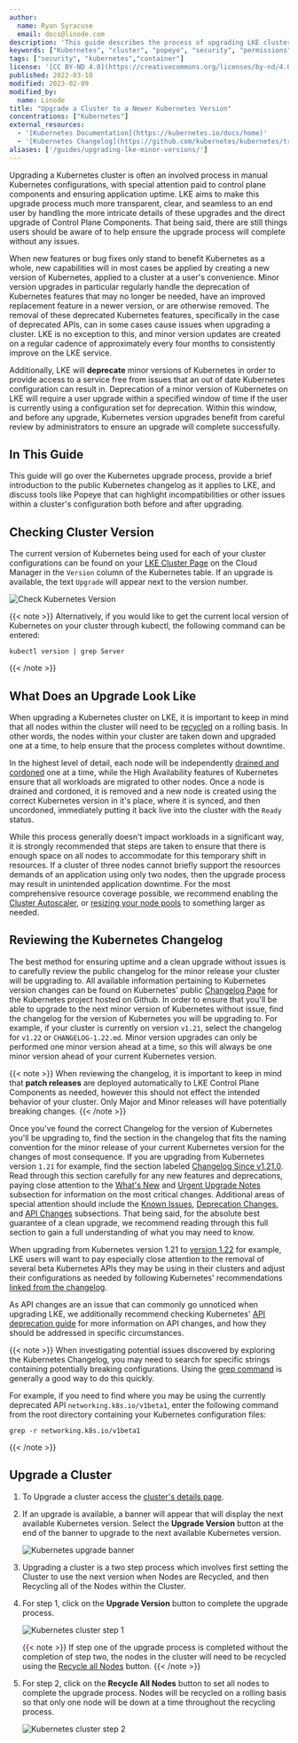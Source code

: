 ```yaml
---
author:
  name: Ryan Syracuse
  email: docs@linode.com
description: 'This guide describes the process of upgrading LKE cluster versions to prevent any potential downtime due to an outdated configuration'
keywords: ["Kubernetes", "cluster", "popeye", "security", "permissions"]
tags: ["security", "kubernetes","container"]
license: '[CC BY-ND 4.0](https://creativecommons.org/licenses/by-nd/4.0)'
published: 2022-03-10
modified: 2023-02-09
modified_by:
  name: Linode
title: "Upgrade a Cluster to a Newer Kubernetes Version"
concentrations: ["Kubernetes"]
external_resources:
  - '[Kubernetes Documentation](https://kubernetes.io/docs/home)'
  - '[Kubernetes Changelog](https://github.com/kubernetes/kubernetes/tree/master/CHANGELOG)'
aliases: ['/guides/upgrading-lke-minor-versions/']
---
```


Upgrading a Kubernetes cluster is often an involved process in manual Kubernetes configurations, with special attention paid to control plane components and ensuring application uptime. LKE aims to make this upgrade process much more transparent, clear, and seamless to an end user by handling the more intricate details of these upgrades and the direct upgrade of Control Plane Components. That being said, there are still things users should be aware of to help ensure the upgrade process will complete without any issues.

When new features or bug fixes only stand to benefit Kubernetes as a whole, new capabilities will in most cases be applied by creating a new version of Kubernetes, applied to a cluster at a user's convenience. Minor version upgrades in particular regularly handle the deprecation of Kubernetes features that may no longer be needed, have an improved replacement feature in a newer version, or are otherwise removed. The removal of these deprecated Kubernetes features, specifically in the case of deprecated APIs, can in some cases cause issues when upgrading a cluster. LKE is no exception to this, and minor version updates are created on a regular cadence of approximately every four months to consistently improve on the LKE service.

Additionally, LKE will **deprecate** minor versions of Kubernetes in order to provide access to a service free from issues that an out of date Kubernetes configuration can result in. Deprecation of a minor version of Kubernetes on LKE will require a user upgrade within a specified window of time if the user is currently using a configuration set for deprecation. Within this window, and before any upgrade, Kubernetes version upgrades benefit from careful review by administrators to ensure an upgrade will complete successfully.

## In This Guide

This guide will go over the Kubernetes upgrade process, provide a brief introduction to the public Kubernetes changelog as it applies to LKE, and discuss tools like Popeye that can highlight incompatibilities or other issues within a cluster's configuration both before and after upgrading.

## Checking Cluster Version

The current version of Kubernetes being used for each of your cluster configurations can be found on your [LKE Cluster Page](https://cloud.linode.com/kubernetes/clusters) on the Cloud Manager in the `Version` column of the Kubernetes table. If an upgrade is available, the text `Upgrade` will appear next to the version number.

![Check Kubernetes Version](check-kubernetes-version.png)

{{< note >}}
Alternatively, if you would like to get the current local version of Kubernetes on your cluster through kubectl, the following command can be entered:

```command
kubectl version | grep Server
```
{{< /note >}}

## What Does an Upgrade Look Like

When upgrading a Kubernetes cluster on LKE, it is important to keep in mind that all nodes within the cluster will need to be [recycled](/docs/products/compute/kubernetes/guides/upgrade-kubernetes-version/
) on a rolling basis. In other words, the nodes within your cluster are taken down and upgraded one at a time, to help ensure that the process completes without downtime.

In the highest level of detail, each node will be independently [drained and cordoned](https://kubernetes.io/docs/tasks/administer-cluster/safely-drain-node/) one at a time, while the High Availability features of Kubernetes ensure that all workloads are migrated to other nodes. Once a node is drained and cordoned, it is removed and a new node is created using the correct Kubernetes version in it's place, where it is synced, and then uncordoned, immediately putting it back live into the cluster with the `Ready` status.

While this process generally doesn't impact workloads in a significant way, it is strongly recommended that steps are taken to ensure that there is enough space on all nodes to accommodate for this temporary shift in resources. If a cluster of three nodes cannot briefly support the resources demands of an application using only two nodes, then the upgrade process may result in unintended application downtime. For the most comprehensive resource coverage possible, we recommend enabling the [Cluster Autoscaler](/docs/products/compute/kubernetes/guides/enable-cluster-autoscaling/), or [resizing your node pools](/docs/products/compute/kubernetes/guides/edit-remove-node-pools/) to something larger as needed.

## Reviewing the Kubernetes Changelog

The best method for ensuring uptime and a clean upgrade without issues is to carefully review the public changelog for the minor release your cluster will be upgrading to. All available information pertaining to Kubernetes version changes can be found on Kubernetes' public [Changelog Page](https://github.com/kubernetes/kubernetes/tree/master/CHANGELOG) for the Kubernetes project hosted on Github. In order to ensure that you'll be able to upgrade to the next minor version of Kubernetes without issue, find the changelog for the version of Kubernetes you will be upgrading to. For example, if your cluster is currently on version `v1.21`, select the changelog for `v1.22` or `CHANGELOG-1.22.md`. Minor version upgrades can only be performed one minor version ahead at a time, so this will always be one minor version ahead of your current Kubernetes version.

{{< note >}}
When reviewing the changelog, it is important to keep in mind that **patch releases** are deployed automatically to LKE Control Plane Components as needed, however this should not effect the intended behavior of your cluster. Only Major and Minor releases will have potentially breaking changes.
{{< /note >}}

Once you've found the correct Changelog for the version of Kubernetes you'll be upgrading to, find the section in the changelog that fits the naming convention for the minor release of your current Kubernetes version for the changes of most consequence. If you are upgrading from Kubernetes version `1.21` for example, find the section labeled [Changelog Since v1.21.0](https://github.com/kubernetes/kubernetes/blob/master/CHANGELOG/CHANGELOG-1.20.md#changelog-since-v1190). Read through this section carefully for any new features and deprecations, paying close attention to the [What's New](https://github.com/kubernetes/kubernetes/blob/master/CHANGELOG/CHANGELOG-1.22.md#whats-new-major-themes) and [Urgent Upgrade Notes](https://github.com/kubernetes/kubernetes/blob/master/CHANGELOG/CHANGELOG-1.22.md#urgent-upgrade-notes) subsection for information on the most critical changes. Additional areas of special attention should include the [Known Issues](https://github.com/kubernetes/kubernetes/blob/master/CHANGELOG/CHANGELOG-1.22.md#known-issues), [Deprecation Changes](https://github.com/kubernetes/kubernetes/blob/master/CHANGELOG/CHANGELOG-1.22.md#deprecation), and [API Changes](https://github.com/kubernetes/kubernetes/blob/master/CHANGELOG/CHANGELOG-1.22.md#api-change-1) subsections. That being said, for the absolute best guarantee of a clean upgrade, we recommend reading through this full section to gain a full understanding of what you may need to know.

When upgrading from Kubernetes version 1.21 to [version 1.22](https://github.com/kubernetes/kubernetes/blob/master/CHANGELOG/CHANGELOG-1.22.md#whats-new-major-themes) for example, LKE users will want to pay especially close attention to the removal of several beta Kubernetes APIs they may be using in their clusters and adjust their configurations as needed by following Kubernetes' recommendations [linked from the changelog](https://kubernetes.io/docs/reference/using-api/deprecation-guide/#v1-22).

As API changes are an issue that can commonly go unnoticed when upgrading LKE, we additionally recommend checking Kubernetes' [API deprecation guide](https://kubernetes.io/docs/reference/using-api/deprecation-guide/#v1-22) for more information on API changes, and how they should be addressed in specific circumstances.

{{< note >}}
When investigating potential issues discovered by exploring the Kubernetes Changelog, you may need to search for specific strings containing potentially breaking configurations. Using the [grep command](/docs/guides/how-to-grep-for-text-in-files/) is generally a good way to do this quickly.

For example, if you need to find where you may be using the currently deprecated API `networking.k8s.io/v1beta1`, enter the following command from the root directory containing your Kubernetes configuration files:

```command
grep -r networking.k8s.io/v1beta1
```
{{< /note >}}

## Upgrade a Cluster

1. To Upgrade a cluster access the [cluster's details page](/docs/products/compute/kubernetes/guides/manage-clusters/).

1. If an upgrade is available, a banner will appear that will display the next available Kubernetes version. Select the **Upgrade Version** button at the end of the banner to upgrade to the next available Kubernetes version.

    ![Kubernetes upgrade banner](cluster-upgrade-banner.png "Kubernetes upgrade banner page.")

1. Upgrading a cluster is a two step process which involves first setting the Cluster to use the next version when Nodes are Recycled, and then Recycling all of the Nodes within the Cluster.

1. For step 1, click on the **Upgrade Version** button to complete the upgrade process.

    ![Kubernetes cluster step 1](cluster-upgrade-step1.png "Kubernetes upgrade step 1.")

   {{< note >}}
    If step one of the upgrade process is completed without the completion of step two, the nodes in the cluster will need to be recycled using the [Recycle all Nodes](##Recycle-a-Cluster-or-Nodes) button.
    {{< /note >}}

1. For step 2, click on the **Recycle All Nodes** button to set all nodes to complete the upgrade process. Nodes will be recycled on a rolling basis so that only one node will be down at a time throughout the recycling process.

   ![Kubernetes cluster step 2](recycle-all-nodes-step2.png "Kubernetes upgrade step 2.")